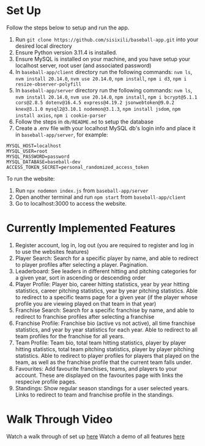 # Set Up

Follow the steps below to setup and run the app. 

1. Run `git clone https://github.com/sisixili/baseball-app.git` into your desired local directory
2. Ensure Python version 3.11.4 is installed.
3. Ensure MySQL is installed on your machine, and you have setup your localhost server, root user (and associated password)
4. In `baseball-app/client` directory run the following commands: `nvm ls`, `nvm install 20.14.0`, `nvm use 20.14.0`, `npm install`, `npm i d3`, `npm i resize-observer-polyfill`
5. In `baseball-app/server` directory run the following commands: `nvm ls`, `nvm install 20.14.0`, `nvm use 20.14.0`, `npm install`, `npm i bcrypt@5.1.1 cors@2.8.5 dotenv@16.4.5 express@4.19.2 jsonwebtoken@9.0.2 knex@3.1.0 mysql2@3.10.1 nodemon@3.1.3`, `npm install jsdom`, `npm install axios`, `npm i cookie-parser`
6. Follow the steps in `db/README.md` to setup the database
7. Create a .env file with your localhost MySQL db's login info and place it in `baseball-app/server`, for example:
```
MYSQL_HOST=localhost
MYSQL_USER=root
MYSQL_PASSWORD=password
MYSQL_DATABASE=baseball-dev
ACCESS_TOKEN_SECRET=personal_randomized_access_token
```
To run the website:
1. Run `npx nodemon index.js` from `baseball-app/server`
2. Open another terminal and run `npm start` from `baseball-app/client`
3. Go to localhost:3000 to access the website.


# Currently Implemented Features

1. Register account, log in, log out (you are required to register and log in to use the websites features)
2. Player Search: Search for a specific player by name, and able to redirect to player profiles after selecting a player. Pagination.
3. Leaderboard: See leaders in different hitting and pitching categories for a given year, sort in ascending or descending order
4. Player Profile: Player bio, career hitting statistics, year by year hitting statistics, career pitching statistics, year by year pitching statistics. Able to redirect to a specific teams page for a given year (if the player whose profile you are viewing played on that team in that year)
5. Franchise Search: Search for a specific franchise by name, and able to redirect to franchise profiles after selecting a franchise
6. Franchise Profile: Franchise bio (active vs not active), all time franchise statistics, and year by year statistics for each year. Able to redirect to all team profiles for the franchise for all years. 
7. Team Profile: Team bio, total team hitting statistics, player by player hitting statistics, total team pitching statistics, player by player pitching statistics. Able to redirect to player profiles for players that played on the team, as well as the franchise profile that the current team falls under.
8. Favourites: Add favourite franchises, teams, and players to your account. These are displayed on the favourites page with links the respecive profile pages.
9. Standings: Show regular season standings for a user selected years. Links to redirect to team and franchise profile in the standings.

# Walk Through Video

Watch a walk through of set up [here](https://drive.google.com/file/d/1X_w3iSUIZSOpsjB1Q-FAhmlAau5o5cmL/view?usp=sharing)
Watch a demo of all features [here](https://drive.google.com/file/d/16P-L0qlSNGKabFKaUxFZ9OpLhzYxTgnM/view?usp=sharing)